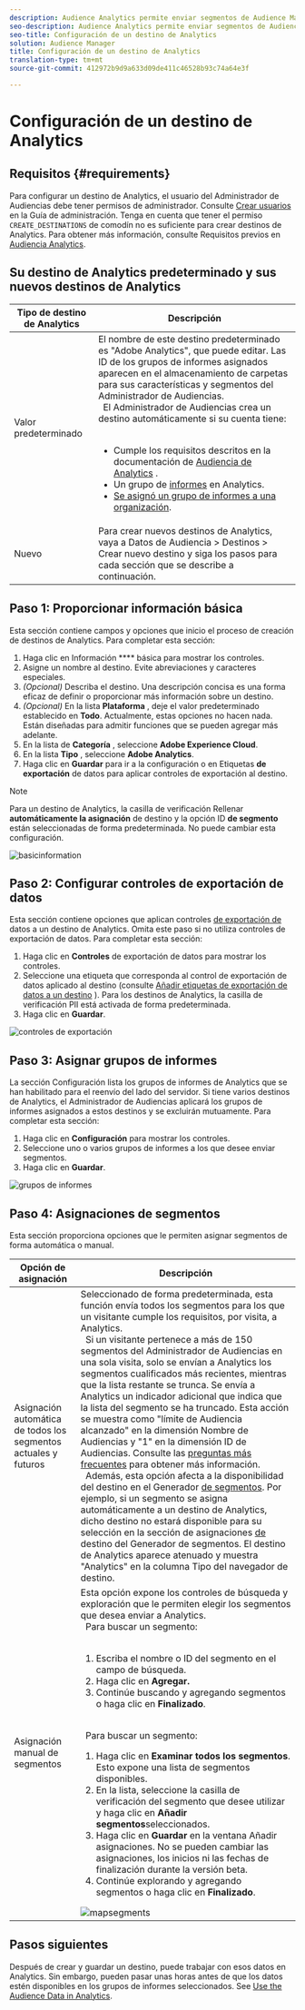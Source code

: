 ```yaml
---
description: Audience Analytics permite enviar segmentos de Audience Manager a Analytics. Para usar esta función, hay que crear un destino de Analytics y segmentos de mapas para este en Audience Manager.
seo-description: Audience Analytics permite enviar segmentos de Audience Manager a Analytics. Para usar esta función, hay que crear un destino de Analytics y segmentos de mapas para este en Audience Manager.
seo-title: Configuración de un destino de Analytics
solution: Audience Manager
title: Configuración de un destino de Analytics
translation-type: tm+mt
source-git-commit: 412972b9d9a633d09de411c46528b93c74a64e3f

---
```



# Configuración de un destino de Analytics

## Requisitos {#requirements}

Para configurar un destino de Analytics, el usuario del Administrador de Audiencias debe tener permisos de administrador. Consulte [Crear usuarios](/help/using/features/administration/administration-overview.md#create-users) en la Guía de administración. Tenga en cuenta que tener el permiso `CREATE_DESTINATIONS` de [](/help/using/features/administration/administration-overview.md#wild-card-permissions) comodín no es suficiente para crear destinos de Analytics.
Para obtener más información, consulte Requisitos previos en [Audiencia Analytics](https://docs.adobe.com/content/help/en/analytics/integration/audience-analytics/mc-audiences-aam.html).

## Su destino de Analytics predeterminado y sus nuevos destinos de Analytics

| Tipo de destino de Analytics | Descripción |
|---|---|
| Valor predeterminado | El nombre de este destino predeterminado es &quot;Adobe Analytics&quot;, que puede editar. Las ID de los grupos de informes asignados aparecen en el almacenamiento de carpetas para sus características y segmentos del Administrador de Audiencias. <br>  El Administrador de Audiencias crea un destino automáticamente si su cuenta tiene: <br>  <ul><li>Cumple los requisitos descritos en la documentación de [Audiencia de Analytics](https://docs.adobe.com/content/help/en/analytics/integration/audience-analytics/mc-audiences-aam.html) .</li><li>Un grupo de [informes](https://docs.adobe.com/content/help/en/analytics/admin/manage-report-suites/report-suites-admin.html) en Analytics.</li><li>[Se asignó un grupo de informes a una organización](https://docs.adobe.com/content/help/en/core-services/interface/about-core-services/report-suite-mapping.html).</li></ul> |
| Nuevo | Para crear nuevos destinos de Analytics, vaya a Datos de Audiencia > Destinos > Crear nuevo destino y siga los pasos para cada sección que se describe a continuación. |

## Paso 1: Proporcionar información básica

Esta sección contiene campos y opciones que inicio el proceso de creación de destinos de Analytics. Para completar esta sección:

1. Haga clic en Información **** básica para mostrar los controles.
2. Asigne un nombre al destino. Evite abreviaciones y caracteres especiales.
3. *(Opcional)* Describa el destino. Una descripción concisa es una forma eficaz de definir o proporcionar más información sobre un destino.
4. *(Opcional)* En la lista **Plataforma** , deje el valor predeterminado establecido en **Todo**. Actualmente, estas opciones no hacen nada. Están diseñadas para admitir funciones que se pueden agregar más adelante.
5. En la lista de **Categoría** , seleccione **Adobe Experience Cloud**.
6. En la lista **Tipo** , seleccione **Adobe Analytics**.
7. Haga clic en **Guardar** para ir a la configuración o en Etiquetas **de exportación** de datos para aplicar controles de exportación al destino.

>[!NOTE]
>
>Para un destino de Analytics, la casilla de verificación Rellenar **automáticamente la asignación** de destino y la opción ID **de segmento** están seleccionadas de forma predeterminada. No puede cambiar esta configuración.

![basicinformation](assets/basicinformation.png)

## Paso 2: Configurar controles de exportación de datos

Esta sección contiene opciones que aplican controles [de exportación de](/help/using/features/data-export-controls.md) datos a un destino de Analytics. Omita este paso si no utiliza controles de exportación de datos. Para completar esta sección:

1. Haga clic en **Controles** de exportación de datos para mostrar los controles.
1. Seleccione una etiqueta que corresponda al control de exportación de datos aplicado al destino (consulte [Añadir etiquetas de exportación de datos a un destino](/help/using/features/destinations/add-data-export-labels.md) ). Para los destinos de Analytics, la casilla de verificación PII está activada de forma predeterminada.
1. Haga clic en **Guardar**.

![controles de exportación](assets/exportControls.png)

## Paso 3: Asignar grupos de informes

La sección Configuración lista los grupos de informes de Analytics que se han habilitado para el reenvío del lado del servidor. Si tiene varios destinos de Analytics, el Administrador de Audiencias aplicará los grupos de informes asignados a estos destinos y se excluirán mutuamente. Para completar esta sección:

1. Haga clic en **Configuración** para mostrar los controles.
1. Seleccione uno o varios grupos de informes a los que desee enviar segmentos.
1. Haga clic en **Guardar**.

![grupos de informes](assets/reportSuites.png)

## Paso 4: Asignaciones de segmentos

Esta sección proporciona opciones que le permiten asignar segmentos de forma automática o manual.

| Opción de asignación | Descripción |
|---|---|
| Asignación automática de todos los segmentos actuales y futuros | Seleccionado de forma predeterminada, esta función envía todos los segmentos para los que un visitante cumple los requisitos, por visita, a Analytics. <br>  Si un visitante pertenece a más de 150 segmentos del Administrador de Audiencias en una sola visita, solo se envían a Analytics los segmentos cualificados más recientes, mientras que la lista restante se trunca. Se envía a Analytics un indicador adicional que indica que la lista del segmento se ha truncado. Esta acción se muestra como &quot;límite de Audiencia alcanzado&quot; en la dimensión Nombre de Audiencias y &quot;1&quot; en la dimensión ID de Audiencias. Consulte las [preguntas más frecuentes](https://docs.adobe.com/content/help/en/analytics/integration/audience-analytics/audience-analytics-workflow/mc-audiences-faqs.html) para obtener más información. <br>  Además, esta opción afecta a la disponibilidad del destino en el Generador [de segmentos](/help/using/features/segments/segment-builder.md). Por ejemplo, si un segmento se asigna automáticamente a un destino de Analytics, dicho destino no estará disponible para su selección en la sección de asignaciones [de](/help/using/features/segments/segment-builder.md#segment-builder-controls-destinations) destino del Generador de segmentos. El destino de Analytics aparece atenuado y muestra &quot;Analytics&quot; en la columna Tipo del navegador de destino. |
| Asignación manual de segmentos | Esta opción expone los controles de búsqueda y exploración que le permiten elegir los segmentos que desea enviar a Analytics. <br>  Para buscar un segmento: <br>  <ol><li>Escriba el nombre o ID del segmento en el campo de búsqueda.</li><li>Haga clic en <b>Agregar.</b></li><li>Continúe buscando y agregando segmentos o haga clic en <b>Finalizado</b>.</li></ol><br>  Para buscar un segmento: <ol><li>Haga clic en <b>Examinar todos los segmentos</b>. Esto expone una lista de segmentos disponibles.</li><li>En la lista, seleccione la casilla de verificación del segmento que desee utilizar y haga clic en <b>Añadir segmentos</b>seleccionados.</li><li>Haga clic en <b>Guardar</b> en la ventana Añadir asignaciones. No se pueden cambiar las asignaciones, los inicios ni las fechas de finalización durante la versión beta.</li><li>Continúe explorando y agregando segmentos o haga clic en <b>Finalizado</b>.</li></ol> ![mapsegments](assets/mapSegments.png) |

## Pasos siguientes

Después de crear y guardar un destino, puede trabajar con esos datos en Analytics. Sin embargo, pueden pasar unas horas antes de que los datos estén disponibles en los grupos de informes seleccionados. See [Use the Audience Data in Analytics](https://docs.adobe.com/content/help/en/analytics/integration/audience-analytics/audience-analytics-workflow/use-audience-data-analytics.html).
